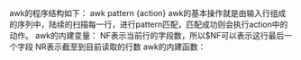 awk的程序结构如下：
awk pattern {action}
awk的基本操作就是由输入行组成的序列中，陆续的扫描每一行，进行pattern匹配，匹配成功则会执行action中的动作。
awk的内建变量：
NF表示当前行的字段数，所以$NF可以表示这行最后一个字段
NR表示截至到目前读取的行数
awk的内建函数：



